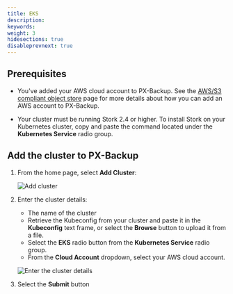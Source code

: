 ```yaml
---
title: EKS
description:
keywords:
weight: 3
hidesections: true
disableprevnext: true
---
```


## Prerequisites

* You've added your AWS cloud account to PX-Backup. See the [AWS/S3 compliant object store](/use-px-backup/credentials/aws/) page for more details about how you can add an AWS account to PX-Backup.

* Your cluster must be running Stork 2.4 or higher. To install Stork on your Kubernetes cluster, copy and paste the command located under the **Kubernetes Service** radio group.

## Add the cluster to PX-Backup

1. From the home page, select **Add Cluster**:

    ![Add cluster](/img/add-cluster.png)

2. Enter the cluster details:

    * The name of the cluster
    * Retrieve the Kubeconfig from your cluster and paste it in the **Kubeconfig** text frame, or select the **Browse** button to upload it from a file.
    * Select the **EKS** radio button from the **Kubernetes Service** radio group.
    * From the **Cloud Account** dropdown, select your AWS cloud account.

    ![Enter the cluster details](/img/enter-eks-cluster-details.png)

3. Select the **Submit** button


